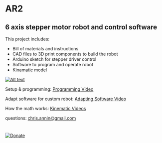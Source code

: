 # AR2

## 6 axis stepper motor robot and control software

This project includes:

- Bill of materials and instructions
- CAD files to 3D print components to build the robot
- Arduino sketch for stepper driver control
- Software to program and operate robot
- Kinamatic model


[![Alt text](https://img.youtube.com/vi/AeCLbhPHltw/0.jpg)](https://www.youtube.com/watch?v=AeCLbhPHltw)

Setup & programming: [Programming Video](https://youtu.be/ct2wNLvyUrE)

Adapt software for custom robot: [Adapting Software Video](https://youtu.be/gcDdhA0cKz4)

How the math works: [Kinematic Videos](https://youtu.be/FIx6olybAeQ)

questions: chris.annin@gmail.com
#
[![Donate](https://img.shields.io/badge/Donate-PayPal-green.svg)](https://www.paypal.me/ChrisAnnin)
